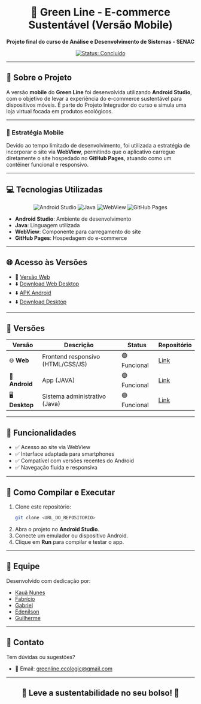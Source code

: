 <h1 align="center">📱 Green Line - E-commerce Sustentável (Versão Mobile)</h1>

<p align="center">
  <strong>Projeto final do curso de Análise e Desenvolvimento de Sistemas - SENAC</strong>
</p>

<p align="center">
  <a href="#"><img src="https://img.shields.io/badge/Status-Concluído-00FF00?style=flat-square" alt="Status: Concluído"></a>
</p>

---

## 📖 Sobre o Projeto

A versão **mobile** do **Green Line** foi desenvolvida utilizando **Android Studio**, com o objetivo de levar a experiência do e-commerce sustentável para dispositivos móveis. É parte do Projeto Integrador do curso e simula uma loja virtual focada em produtos ecológicos.

---

### 📲 Estratégia Mobile

Devido ao tempo limitado de desenvolvimento, foi utilizada a estratégia de incorporar o site via **WebView**, permitindo que o aplicativo carregue diretamente o site hospedado no **GitHub Pages**, atuando como um contêiner funcional e responsivo.

---

## 💻 Tecnologias Utilizadas

<p align="center">
  <img src="https://img.shields.io/badge/Android%20Studio-3DDC84?style=flat-square&logo=android-studio&logoColor=white" alt="Android Studio">
  <img src="https://img.shields.io/badge/Java-007396?style=flat-square&logo=java&logoColor=white" alt="Java">
  <img src="https://img.shields.io/badge/WebView-4285F4?style=flat-square&logo=android&logoColor=white" alt="WebView">
  <img src="https://img.shields.io/badge/GitHub%20Pages-222?style=flat-square&logo=github&logoColor=white" alt="GitHub Pages">
</p>

- **Android Studio**: Ambiente de desenvolvimento
- **Java**: Linguagem utilizada
- **WebView**: Componente para carregamento do site
- **GitHub Pages**: Hospedagem do e-commerce

---

## 🌐 Acesso às Versões
- 🔗 [Versão Web](https://kauanca.github.io/green_line_web/)
- ⬇️ [Download Web Desktop](https://www.mediafire.com/file/o9ajkpivr4assuc/Green_Line_Web.rar/file)
- ⬇️ [APK Android](https://www.mediafire.com/file/dj0vkh8z5r89rah/Green_Line.apk/file)
- ⬇️ [Download Desktop](https://www.mediafire.com/file/ty6vx48d1vafddi/GreenLineDesktop.rar/file)

---

## 💾 Versões  

| Versão       | Descrição                          | Status            | Repositório       |  
|--------------|-----------------------------------|-------------------|-------------------|  
| 🌐 **Web**   | Frontend responsivo (HTML/CSS/JS) | 🟢 Funcional      | [Link](https://github.com/KauaNca/green_line_web)         |  
| 📱 **Android**| App (JAVA)               | 🟢 Funcional | [Link](https://github.com/KauaNca/green_line_mobile)      |  
| 🖥️ **Desktop**| Sistema administrativo (Java)     | 🟢 Funcional      | [Link](https://github.com/KauaNca/green_line_desktop)|  

---
## 🧩 Funcionalidades

- ✅ Acesso ao site via WebView
- ✅ Interface adaptada para smartphones
- ✅ Compatível com versões recentes do Android
- ✅ Navegação fluida e responsiva

---

## 🚀 Como Compilar e Executar

1. Clone este repositório:
   ```bash
   git clone <URL_DO_REPOSITORIO>
   ```
2. Abra o projeto no **Android Studio**.
3. Conecte um emulador ou dispositivo Android.
4. Clique em **Run** para compilar e testar o app.

---

## 👥 Equipe

Desenvolvido com dedicação por:

- [Kauã Nunes](https://github.com/KauaNca)  
- [Fabrício](https://github.com/fabricioribdev)
- [Gabriel](https://github.com/gabriel-reiss)
- [Edenilson](https://github.com/Edenilson-Nascimento) 
- [Guilherme](https://github.com/soaresCP)  

---

## 📧 Contato

Tem dúvidas ou sugestões?

- 📩 Email: [greenline.ecologic@gmail.com](mailto:greenline.ecologic@gmail.com)

---

<h2 align="center">📲 Leve a sustentabilidade no seu bolso! 🌿</h2>
